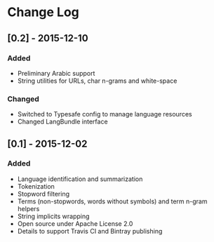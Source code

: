 # Change Log

## [0.2] - 2015-12-10

### Added
- Preliminary Arabic support
- String utilities for URLs, char n-grams and white-space

### Changed
- Switched to Typesafe config to manage language resources
- Changed LangBundle interface

## [0.1] - 2015-12-02

### Added
- Language identification and summarization
- Tokenization
- Stopword filtering
- Terms (non-stopwords, words without symbols) and term n-gram helpers
- String implicits wrapping
- Open source under Apache License 2.0
- Details to support Travis CI and Bintray publishing
